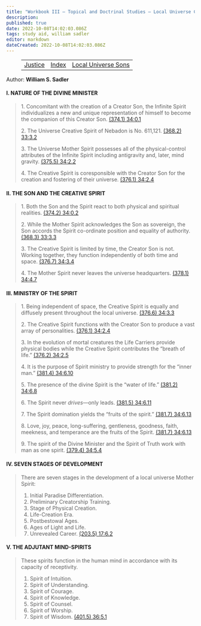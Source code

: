 ```yaml
---
title: "Workbook III — Topical and Doctrinal Studies — Local Universe Creative Spirit"
description: 
published: true
date: 2022-10-08T14:02:03.086Z
tags: study aid, william sadler
editor: markdown
dateCreated: 2022-10-08T14:02:03.086Z
---
```


<figure class="table chapter-navigator">
	<table>
		<tbody>
		<tr>
			<td><a href="/en/William_S_Sadler/Workbook_3_Topical_and_Doctrinal_Studies/Justice">Justice</a></td>
			<td><a href="/en/William_S_Sadler/Workbook_3_Topical_and_Doctrinal_Studies/Index">Index</a></td>
			<td><a href="/en/William_S_Sadler/Workbook_3_Topical_and_Doctrinal_Studies/Local_Universe_Sons">Local Universe Sons</a></td>
		</tr>
		</tbody>
	</table>
</figure>

Author: **William S. Sadler**

#### I. NATURE OF THE DIVINE MINISTER

> 1\. Concomitant with the creation of a Creator Son, the Infinite Spirit individualizes a new and unique representation of himself to become the companion of this Creator Son. [(374.1) 34:0.1](https://www.urantia.org/urantia-book-standardized/paper-34-local-universe-mother-spirit#U34_0_1)
> 
> 2\. The Universe Creative Spirit of Nebadon is No. 611,121. [(368.2) 33:3.2](https://www.urantia.org/urantia-book-standardized/paper-33-administration-local-universe#U33_3_2)
> 
> 3\. The Universe Mother Spirit possesses all of the physical-control attributes of the Infinite Spirit including antigravity and, later, mind gravity. [(375.5) 34:2.2](https://www.urantia.org/urantia-book-standardized/paper-34-local-universe-mother-spirit#U34_2_2)
> 
> 4\. The Creative Spirit is coresponsible with the Creator Son for the creation and fostering of their universe. [(376.1) 34:2.4](https://www.urantia.org/urantia-book-standardized/paper-34-local-universe-mother-spirit#U34_2_4)

#### II. THE SON AND THE CREATIVE SPIRIT

> 1\. Both the Son and the Spirit react to both physical and spiritual realities. [(374.2) 34:0.2](https://www.urantia.org/urantia-book-standardized/paper-34-local-universe-mother-spirit#U34_0_2)
> 
> 2\. While the Mother Spirit acknowledges the Son as sovereign, the Son accords the Spirit co-ordinate position and equality of authority. [(368.3) 33:3.3](https://www.urantia.org/urantia-book-standardized/paper-33-administration-local-universe#U33_3_3)
> 
> 3\. The Creative Spirit is limited by time, the Creator Son is not. Working together, they function independently of both time and space. [(376.7) 34:3.4](https://www.urantia.org/urantia-book-standardized/paper-34-local-universe-mother-spirit#U34_3_4)
> 
> 4\. The Mother Spirit never leaves the universe headquarters. [(378.1) 34:4.7](https://www.urantia.org/urantia-book-standardized/paper-34-local-universe-mother-spirit#U34_4_7)

#### III. MINISTRY OF THE SPIRIT

> 1\. Being independent of space, the Creative Spirit is equally and diffusely present throughout the local universe. [(376.6) 34:3.3](https://www.urantia.org/urantia-book-standardized/paper-34-local-universe-mother-spirit#U34_3_3)
> 
> 2\. The Creative Spirit functions with the Creator Son to produce a vast array of personalities. [(376.1) 34:2.4](https://www.urantia.org/urantia-book-standardized/paper-34-local-universe-mother-spirit#U34_2_4)
> 
> 3\. In the evolution of mortal creatures the Life Carriers provide physical bodies while the Creative Spirit contributes the “breath of life.” [(376.2) 34:2.5](https://www.urantia.org/urantia-book-standardized/paper-34-local-universe-mother-spirit#U34_2_5)
> 
> 4\. It is the purpose of Spirit ministry to provide strength for the “inner man.” [(381.4) 34:6.10](https://www.urantia.org/urantia-book-standardized/paper-34-local-universe-mother-spirit#U34_6_10)
> 
> 5\. The presence of the divine Spirit is the “water of life.” [(381.2) 34:6.8](https://www.urantia.org/urantia-book-standardized/paper-34-local-universe-mother-spirit#U34_6_8)
> 
> 6\. The Spirit never _drives_—only leads. [(381.5) 34:6.11](https://www.urantia.org/urantia-book-standardized/paper-34-local-universe-mother-spirit#U34_6_11)
> 
> 7\. The Spirit domination yields the “fruits of the spirit.” [(381.7) 34:6.13](https://www.urantia.org/urantia-book-standardized/paper-34-local-universe-mother-spirit#U34_6_13)
> 
> 8\. Love, joy, peace, long-suffering, gentleness, goodness, faith, meekness, and temperance are the fruits of the Spirit. [(381.7) 34:6.13](https://www.urantia.org/urantia-book-standardized/paper-34-local-universe-mother-spirit#U34_6_13)
> 
> 9\. The spirit of the Divine Minister and the Spirit of Truth work with man as one spirit. [(379.4) 34:5.4](https://www.urantia.org/urantia-book-standardized/paper-34-local-universe-mother-spirit#U34_5_4)

#### IV. SEVEN STAGES OF DEVELOPMENT

> There are seven stages in the development of a local universe Mother Spirit:
> 
> 1. Initial Paradise Differentiation.
> 2. Preliminary Creatorship Training.
> 3. Stage of Physical Creation.
> 4. Life-Creation Era.
> 5. Postbestowal Ages.
> 6. Ages of Light and Life.
> 7. Unrevealed Career. [(203.5) 17:6.2](https://www.urantia.org/urantia-book-standardized/paper-17-seven-supreme-spirit-groups#U17_6_2)

#### V. THE ADJUTANT MIND-SPIRITS

> These spirits function in the human mind in accordance with its capacity of receptivity.
> 
> 1. Spirit of Intuition.
> 2. Spirit of Understanding.
> 3. Spirit of Courage.
> 4. Spirit of Knowledge.
> 5. Spirit of Counsel.
> 6. Spirit of Worship.
> 7. Spirit of Wisdom. [(401.5) 36:5.1](https://www.urantia.org/urantia-book-standardized/paper-36-life-carriers#U36_5_1)